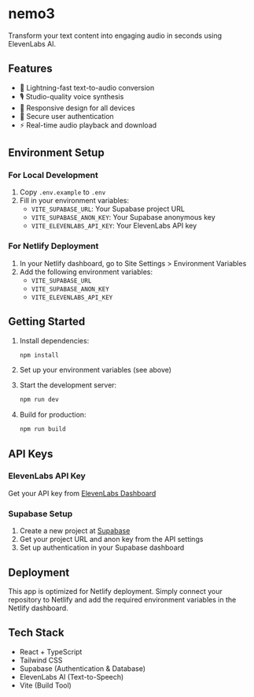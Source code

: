# nemo3

Transform your text content into engaging audio in seconds using ElevenLabs AI.

## Features

- 🚀 Lightning-fast text-to-audio conversion
- 🎙️ Studio-quality voice synthesis
- 📱 Responsive design for all devices
- 🔐 Secure user authentication
- ⚡ Real-time audio playback and download

## Environment Setup

### For Local Development

1. Copy `.env.example` to `.env`
2. Fill in your environment variables:
   - `VITE_SUPABASE_URL`: Your Supabase project URL
   - `VITE_SUPABASE_ANON_KEY`: Your Supabase anonymous key
   - `VITE_ELEVENLABS_API_KEY`: Your ElevenLabs API key

### For Netlify Deployment

1. In your Netlify dashboard, go to Site Settings > Environment Variables
2. Add the following environment variables:
   - `VITE_SUPABASE_URL`
   - `VITE_SUPABASE_ANON_KEY`
   - `VITE_ELEVENLABS_API_KEY`

## Getting Started

1. Install dependencies:
   ```bash
   npm install
   ```

2. Set up your environment variables (see above)

3. Start the development server:
   ```bash
   npm run dev
   ```

4. Build for production:
   ```bash
   npm run build
   ```

## API Keys

### ElevenLabs API Key
Get your API key from [ElevenLabs Dashboard](https://elevenlabs.io/app/speech-synthesis)

### Supabase Setup
1. Create a new project at [Supabase](https://supabase.com)
2. Get your project URL and anon key from the API settings
3. Set up authentication in your Supabase dashboard

## Deployment

This app is optimized for Netlify deployment. Simply connect your repository to Netlify and add the required environment variables in the Netlify dashboard.

## Tech Stack

- React + TypeScript
- Tailwind CSS
- Supabase (Authentication & Database)
- ElevenLabs AI (Text-to-Speech)
- Vite (Build Tool)